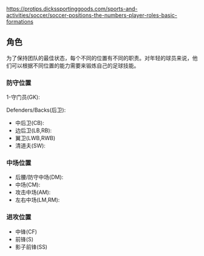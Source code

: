 https://protips.dickssportinggoods.com/sports-and-activities/soccer/soccer-positions-the-numbers-player-roles-basic-formations

## 角色
   为了保持团队的最佳状态，每个不同的位置有不同的职责。对年轻的球员来说，他们可以根据不同位置的能力需要来锻炼自己的足球技能。

### 防守位置
1-守门员(GK):

Defenders/Backs(后卫):
* 中后卫(CB):
* 边后卫(LB,RB):
* 翼卫(LWB,RWB)
* 清道夫(SW):

### 中场位置
* 后腰/防守中场(DM):
* 中场(CM):
* 攻击中场(AM):
* 左右中场(LM,RM):

### 进攻位置
* 中锋(CF)
* 前锋(S)
* 影子前锋(SS)
